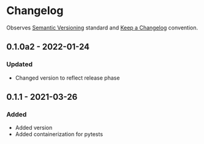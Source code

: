 # Changelog

Observes [Semantic Versioning](https://semver.org/spec/v2.0.0.html) standard and 
[Keep a Changelog](https://keepachangelog.com/en/1.0.0/) convention.

## 0.1.0a2 - 2022-01-24
### Updated
+ Changed version to reflect release phase

## 0.1.1 - 2021-03-26
### Added
+ Added version
+ Added containerization for pytests